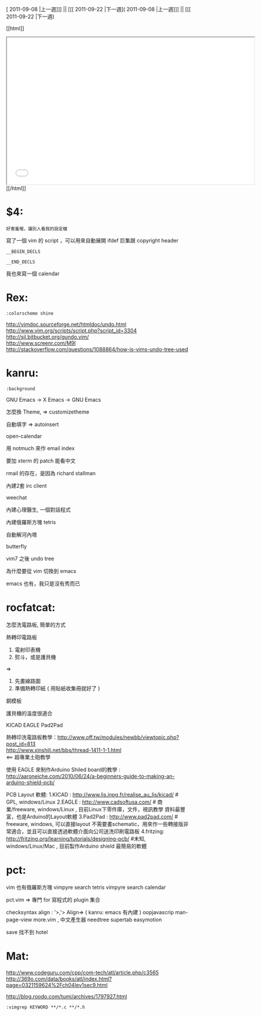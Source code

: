 [ 2011-09-08 |上一週]]] || [[[ 2011-09-22 |下一週]( 2011-09-08 |上一週]]] || [[[ 2011-09-22 |下一週)



[[html]]
<iframe src='<http://pad.hackingthursday.org>  ?showControls=true&showChat=true&showLineNumbers=true&useMonospaceFont=false' width=675 height=400></iframe>
[[/html]]

# $4:


    好害羞喔，讓別人看我的設定檔


寫了一個 vim 的 script ，可以用來自動展開 ifdef 巨集跟 copyright header


    __BEGIN_DECLS
    
    __END_DECLS


我也來寫一個 calendar

# Rex:


    :colorscheme shine


<http://vimdoc.sourceforge.net/htmldoc/undo.html>  
<http://www.vim.org/scripts/script.php?script_id=3304>  
<http://sjl.bitbucket.org/gundo.vim/>  
<http://www.screenr.com/M9l>  
<http://stackoverflow.com/questions/1088864/how-is-vims-undo-tree-used>  

# kanru:


    :background


GNU Emacs -> X Emacs -> GNU Emacs

怎麼換 Theme, => customizetheme

自動填字 => autoinsert

open-calendar

用 notmuch 來作 email index

要加 xterm 的 patch 能看中文

rmail 的存在，是因為 richard stallman

內建2套 irc client

weechat

內建心理醫生, 一個對話程式 

內建俄羅斯方塊 tetris

自動解河內塔

butterfly

vim7 之後 undo tree

為什麼要從 vim 切換到 emacs

emacs 也有，我只是沒有秀而已

# rocfatcat:

怎麼洗電路板, 簡單的方式

熱轉印電路板
1. 電射印表機
2. 熨斗，或是護貝機

=>

1. 先畫線路圖
2. 準備熱轉印紙 ( 用貼紙收集冊就好了 )

銅模板

護貝機的溫度很適合

KICAD
EAGLE
Pad2Pad

熱轉印洗電路板教學：<http://www.off.tw/modules/newbb/viewtopic.php?post_id=813>  
                                <http://www.xinshili.net/bbs/thread-1411-1-1.html>  
<== 超專業土砲教學

使用 EAGLE 來制作Arduino Shiled board的教學 :
<http://aaroneiche.com/2010/06/24/a-beginners-guide-to-making-an-arduino-shield-pcb/>  

PCB Layout 軟體:
1.KICAD  :  <http://www.lis.inpg.fr/realise_au_lis/kicad/>         # GPL, windows/Linux
2.EAGLE :  <http://www.cadsoftusa.com/>                            # 商業/freeware, windows/Linux , 目前Linux下零件庫，文件，視訊教學 資料最豐富，也是Arduino的Layout軟體
3.Pad2Pad : <http://www.pad2pad.com/>                              # freeware, windows, 可以直接layout 不需要畫schematic，用來作一些轉接版非常適合，並且可以直接透過軟體介面向公司送洗印刷電路板
4.fritzing:      <http://fritzing.org/learning/tutorials/designing-pcb/>   #未知, windows/Linux/Mac , 目前製作Arduino shield 最簡易的軟體

# pct:

vim 也有俄羅斯方塊
vimpyre search tetris
vimpyre search calendar

pct.vim => 專門 for 寫程式的 plugin 集合

checksyntax
align
: '>,'> Align=>
( kanru: emacs 有內建 )
oopjavascrip
man-page-view
more.vim , 中文產生器
needtree
supertab
easymotion


save 找不到 hotel

# Mat:

<http://www.codeguru.com/cpp/com-tech/atl/article.php/c3565>  
<http://369o.com/data/books/atl/index.html?page=0321159624%2Fch04lev1sec9.html>  

<http://blog.roodo.com/tumi/archives/1797927.html>  



    :vimgrep KEYWORD **/*.c **/*.h
